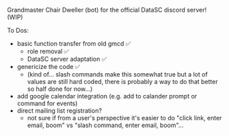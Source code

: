 Grandmaster Chair Dweller (bot) for the official DataSC discord server! (WIP)

To Dos:
- basic function transfer from old gmcd ✅
  - role removal ✅ 
  - DataSC server adaptation ✅
- genericize the code ✅
  - (kind of... slash commands make this somewhat true but a lot of values are still hard coded, there is probably a way to do that better so half done for now...)
- add google calendar integration (e.g. add to calander prompt or command for events)
- direct mailing list registration?
  - not sure if from a user's perspective it's easier to do "click link, enter email, boom" vs "slash command, enter email, boom"...
